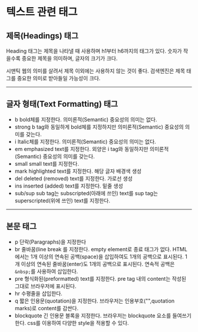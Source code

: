 # 텍스트 관련 태그

## 제목(Headings) 태그

Heading 태그는 제목을 나타낼 때 사용하며 h1부터 h6까지의 태그가 있다. 숫자가 작을수록 중요한 제목을 의미하며, 글자의 크기가 크다.

시맨틱 웹의 의미를 살려서 제목 이외에는 사용하지 않는 것이 좋다. 검색엔진은 제목 태그를 중요한 의미로 받아들일 가능성이 크다.

---

## 글자 형태(Text Formatting) 태그

-   b
    bold체를 지정한다. 의미론적(Semantic) 중요성의 의미는 없다.
-   strong
    b tag와 동일하게 bold체를 지정하지만 의미론적(Semantic) 중요성의 의미를 갖는다.
-   i
    Italic체를 지정한다. 의미론적(Semantic) 중요성의 의미는 없다.
-   em
    emphasized text를 지정한다. 외양은 i tag와 동일하지만 의미론적(Semantic) 중요성의 의미를 갖는다.
-   small
    small text를 지정한다.
-   mark
    highlighted text를 지정한다. 해당 글자 배경색 생성
-   del
    deleted (removed) text를 지정한다. 가로선 생성
-   ins
    inserted (added) text를 지정한다. 밑줄 생성
-   sub/sup
    sub tag는 subscripted(아래에 쓰인) text를 sup tag는 superscripted(위에 쓰인) text를 지정한다.

---

## 본문 태그

-   p
    단락(Paragraphs)을 지정한다
-   br
    줄바꿈(line break 를 지정한다. empty element로 종료 태그가 없다.
    HTML에서는 1개 이상의 연속된 공백(space)을 삽입하여도 1개의 공백으로 표시된다. 1개 이상의 연속된 줄바꿈(enter)도 1개의 공백으로 표시된다.
    연속적 공백은 `&nbsp;`를 사용하여 삽입한다.
-   pre
    형식화된(preformatted) text를 지정한다. pre tag 내의 content는 작성된 그대로 브라우저에 표시된다.
-   hr
    수평줄을 삽입한다.
-   q
    짧은 인용문(quotation)을 지정한다. 브라우저는 인용부호("",quotation marks)로 content를 감싼다.
-   blockquote
    긴 인용문 블록을 지정한다. 브라우저는 blockquote 요소를 들여쓰기한다. css를 이용하여 다양한 style을 적용할 수 있다.

